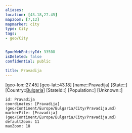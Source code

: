```yaml
---
aliases: 
location: [43.18,27.45]
mapzoom: [7,12] 
mapmarker: city 
type: City
tags:
- geo/City


SpocWebEntityId: 33508
isDeleted: false
confidential: public

title: Pravadija
---
```

[geo-lon::27.45]
[geo-lat::43.18]
[name::Pravadija]
[State::]
[Country::[Bulgaria](geo/Continent/Europe/Bulgaria.md)]
[StateId::]
[Population::]
[Unknown::]


```leaflet
id: Pravadija
coordinates: [Pravadija](geo/Continent/Europe/Bulgaria/City/Pravadija.md)
markerFile: [Pravadija](geo/Continent/Europe/Bulgaria/City/Pravadija.md)
defaultZoom: 11 
maxZoom: 18
```


